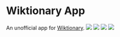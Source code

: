 # Wiktionary App

An unofficial app for [Wiktionary](https://wiktionary.org/).
![](https://raw.githubusercontent.com/szymon-zygula/wiktionary_app/master/screenshots/1.jpg)
![](https://raw.githubusercontent.com/szymon-zygula/wiktionary_app/master/screenshots/2.jpg)
![](https://raw.githubusercontent.com/szymon-zygula/wiktionary_app/master/screenshots/3.jpg)
![](https://raw.githubusercontent.com/szymon-zygula/wiktionary_app/master/screenshots/4.jpg)
